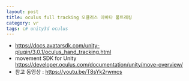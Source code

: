 ```yaml
---
layout: post
title: oculus full tracking 오큘러스 아바타 풀트래킹
category: vr
tags: c# unity3d oculus
---
```


* https://docs.avatarsdk.com/unity-plugin/3.0.1/oculus_hand_tracking.html
* movement SDK for Unity https://developer.oculus.com/documentation/unity/move-overview/ 
* 참고 동영상 : https://youtu.be/T8sYk2rwmcs